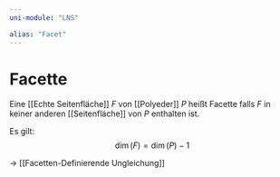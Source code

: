 ```yaml
---
uni-module: "LNS"

alias: "Facet"
---
```


# Facette

Eine [[Echte Seitenfläche]] $F$ von [[Polyeder]] $P$ heißt Facette falls $F$ in keiner anderen [[Seitenfläche]] von $P$ enthalten ist.

Es gilt:
$$\operatorname{dim}(F)=\operatorname{dim}(P)-1$$

→ [[Facetten-Definierende Ungleichung]]
